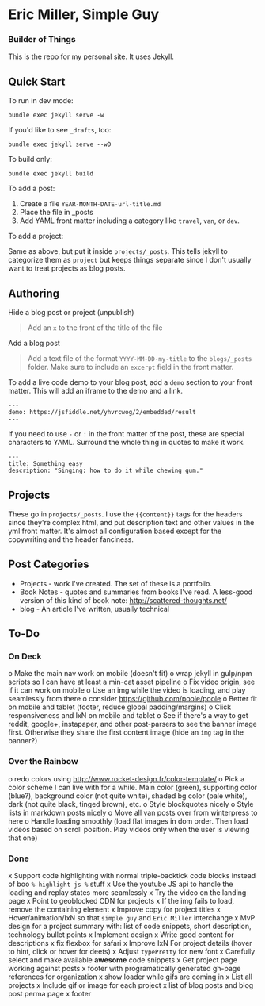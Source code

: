 # Eric Miller, Simple Guy
### Builder of Things

This is the repo for my personal site. It uses Jekyll.



## Quick Start

To run in dev mode:

    bundle exec jekyll serve -w

If you'd like to see `_drafts`, too:

    bundle exec jekyll serve --wD

To build only:

    bundle exec jekyll build

To add a post:

1. Create a file `YEAR-MONTH-DATE-url-title.md`
2. Place the file in _posts
3. Add YAML front matter including a category like `travel`, `van`, or `dev`.

To add a project:

Same as above, but put it inside `projects/_posts`. This tells jekyll to categorize them as `project` but keeps things separate since I don't usually want to treat projects as blog posts.



## Authoring

Hide a blog post or project (unpublish)

> Add an `x` to the front of the title of the file

Add a blog post

> Add a text file of the format `YYYY-MM-DD-my-title` to the `blogs/_posts` folder. Make sure to include an `excerpt` field in the front matter.

To add a live code demo to your blog post, add a `demo` section to your front matter. This will add an iframe to the demo and a link.

    ---
    demo: https://jsfiddle.net/yhvrcwog/2/embedded/result
    ---

If you need to use `-` or `:` in the front matter of the post, these are special characters to YAML. Surround the whole thing in quotes to make it work.

    ---
    title: Something easy
    description: "Singing: how to do it while chewing gum."



## Projects

These go in `projects/_posts`. I use the `{{content}}` tags for the headers since they're complex html, and put description text and other values in the yml front matter.
It's almost all configuration based except for the copywriting and the header fanciness.


## Post Categories

* Projects - work I've created. The set of these is a portfolio.
* Book Notes - quotes and summaries from books I've read. A less-good version of this kind of book note: http://scattered-thoughts.net/
* blog - An article I've written, usually technical

## To-Do

### On Deck
o Make the main nav work on mobile (doesn't fit)
o wrap jekyll in gulp/npm scripts so I can have at least a min-cat asset pipeline
o Fix video origin, see if it can work on mobile
o Use an img while the video is loading, and play seamlessly from there
o consider https://github.com/poole/poole
o Better fit on mobile and tablet (footer, reduce global padding/margins)
o Click responsiveness and IxN on mobile and tablet
o See if there's a way to get reddit, google+, instapaper, and other post-parsers to see the banner image first. Otherwise they share the first content image (hide an `img` tag in the banner?)

### Over the Rainbow
o redo colors using http://www.rocket-design.fr/color-template/
o Pick a color scheme I can live with for a while. Main color (green), supporting color (blue?), background color (not quite white), shaded bg color (pale white), dark (not quite black, tinged brown), etc.
o Style blockquotes nicely
o Style lists in markdown posts nicely
o Move all van posts over from winterpress to here
o Handle loading smoothly (load flat images in dom order. Then load videos based on scroll position. Play videos only when the user is viewing that one)


### Done
x Support code highlighting with normal triple-backtick code blocks instead of boo `% highlight js %` stuff
x Use the youtube JS api to handle the loading and replay states more seamlessly
x Try the video on the landing page
x Point to geoblocked CDN for projects
x If the img fails to load, remove the containing element
x Improve copy for project titles
x Hover/animation/IxN so that `simple guy` and `Eric Miller` interchange
x MvP design for a project summary with: list of code snippets, short description, technology bullet points
x Implement design
x Write good content for descriptions
x fix flexbox for safari
x Improve IxN For project details (hover to hint, click or hover for deets)
x Adjust `typePretty` for new font
x Carefully select and make available **awesome** code snippets
x Get project page working against posts
x footer with programatically generated gh-page references for organization
x show loader while gifs are coming in
x List all projects
x Include gif or image for each project
x list of blog posts and blog post perma page
x footer
